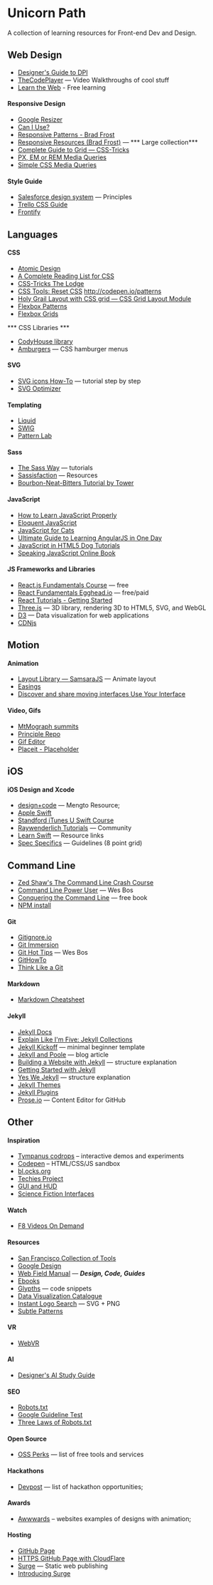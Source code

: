 # Unicorn Path #

A collection of learning resources for Front-end Dev and Design.


## Web Design ##
* [Designer's Guide to DPI](http://sebastien-gabriel.com/designers-guide-to-dpi/)
* [TheCodePlayer](http://thecodeplayer.com/) — Video Walkthroughs of cool stuff
* [Learn the Web](https://learn-the-web.algonquindesign.ca/topics/) - Free learning

#### Responsive Design ####
* [Google Resizer](http://design.google.com/resizer/)
* [Can I Use?](http://caniuse.com)
* [Responsive Patterns - Brad Frost](http://bradfrost.github.io/this-is-responsive/patterns.html)
* [Responsive Resources (Brad Frost)](http://bradfrost.github.io/this-is-responsive/resources.html) — *** Large collection***
* [Complete Guide to Grid — CSS-Tricks](https://css-tricks.com/snippets/css/complete-guide-grid/)
* [PX, EM or REM Media Queries](http://zellwk.com/blog/media-query-units/)
* [Simple CSS Media Queries](http://simplecss.eu/)


#### Style Guide ####
* [Salesforce design system](http://www.lightningdesignsystem.com/design/motion/) — Principles
* [Trello CSS Guide](https://gist.github.com/bobbygrace/9e961e8982f42eb91b80)
* [Frontify](https://frontify.com/)


## Languages ##

#### CSS ####
* [Atomic Design](http://atomicdesign.bradfrost.com/table-of-contents)
* [A Complete Reading List for CSS](http://thenewcode.com/919/A-Complete-Reading-List-For-CSS)
* [CSS-Tricks The Lodge](https://css-tricks.com/lodge/)
* [CSS Tools: Reset CSS](http://meyerweb.com/eric/tools/css/reset/)
http://codepen.io/patterns
* [Holy Grail Layout with CSS grid — CSS Grid Layout Module](http://bitsofco.de/holy-grail-layout-css-grid/)
* [Flexbox Patterns](http://www.flexboxpatterns.com/)
* [Flexbox Grids](https://css-tricks.com/dont-overthink-flexbox-grids/)

*** CSS Libraries ***
* [CodyHouse library](https://codyhouse.co/library/)
* [Amburgers](https://jonsuh.com/hamburgers/) — CSS hamburger menus

#### SVG ####
* [SVG icons How-To](http://fvsch.com/code/svg-icons/how-to/) — tutorial step by step
* [SVG Optimizer](https://jakearchibald.github.io/svgomg/)

#### Templating ####
* [Liquid](https://github.com/Shopify/liquid/wiki#who-uses-liquid)
* [SWIG](http://paularmstrong.github.io/swig/)
* [Pattern Lab](http://patternlab.io)

#### Sass ####
* [The Sass Way](http://thesassway.com/) — tutorials
* [Sassisfaction](http://sassisfaction.com/) — Resources
* [Bourbon-Neat-Bitters Tutorial by Tower](https://www.git-tower.com/learn/bourbon-neat-bitters/getting-ready/introduction)

#### JavaScript ####
* [How to Learn JavaScript Properly](http://javascriptissexy.com/how-to-learn-javascript-properly/)
* [Eloquent JavaScript](http://eloquentjavascript.net)
* [JavaScript for Cats](http://jsforcats.com)
* [Ultimate Guide to Learning AngularJS in One Day](https://toddmotto.com/ultimate-guide-to-learning-angular-js-in-one-day/)
* [JavaScript in HTML5 Dog Tutorials](http://www.htmldog.com/guides/javascript/)
* [Speaking JavaScript Online Book](http://speakingjs.com/es5/)

#### JS Frameworks and Libraries ####
* [React.js Fundamentals Course](http://courses.reactjsprogram.com/courses/reactjsfundamentals) — free
* [React Fundamentals Egghead.io](https://egghead.io/series/react-fundamentals) — free/paid
* [React Tutorials - Getting Started](http://andrewhfarmer.com/getting-started-tutorials/)
* [Three.js](http://threejs.org/) — 3D library, rendering 3D to HTML5, SVG, and WebGL
* [D3](d3js.org) — Data visualization for web applications
* [CDNjs](https://cdnjs.com/libraries)


## Motion ##

#### Animation ####
* [Layout Library — SamsaraJS](http://samsarajs.org/) — Animate layout
* [Easings](http://easings.net/)
* [Discover and share moving interfaces Use Your Interface](http://uyi.io/)

#### Video, Gifs ####
* [MtMograph summits](http://mtmograph.com/summits/)
* [Principle Repo](http://principlerepo.com/)
* [Gif Editor](http://ezgif.com/)
* [Placeit - Placeholder](https://placeit.net/)


## iOS ##

#### iOS Design and Xcode ####
* [design+code](https://designcode.io/learn) — Mengto Resource;
* [Apple Swift](https://developer.apple.com/swift/resources/)
* [Standford iTunes U Swift Course](https://itunes.apple.com/us/course/developing-ios-9-apps-swift/id1104579961)
* [Raywenderlich Tutorials](https://www.raywenderlich.com/) — Community
* [Learn Swift](http://www.learnswift.tips/) — Resource links
* [Spec Specifics](http://spec.fm/specifics/8-pt-grid) — Guidelines (8 point grid)


## Command Line ##
* [Zed Shaw's The Command Line Crash Course](http://cli.learncodethehardway.org/book/)
* [Command Line Power User](http://commandlinepoweruser.com/) — Wes Bos
* [Conquering the Command Line](http://conqueringthecommandline.com/book/) — free book
* [NPM install](https://coolestguidesontheplanet.com/installing-node-js-on-osx-10-10-yosemite/)

#### Git ####
* [Gitignore.io](https://www.gitignore.io/)
* [Git Immersion](http://gitimmersion.com/)
* [Git Hot Tips](http://wesbos.com/git-hot-tips/) — Wes Bos
* [GitHowTo](https://githowto.com/)
* [Think Like a Git](http://think-like-a-git.net/)

#### Markdown ####
* [Markdown Cheatsheet](https://github.com/adam-p/markdown-here/wiki/Markdown-Cheatsheet)

#### Jekyll ####
* [Jekyll Docs](https://jekyllrb.com/docs/home/)
* [Explain Like I'm Five: Jekyll Collections](http://ben.balter.com/2015/02/20/jekyll-collections/)
* [Jekyll Kickoff](https://github.com/jenmyers/jekyll-kickoff) — minimal beginner template
* [Jekyll and Poole](http://joshualande.com/jekyll-github-pages-poole/) — blog article
* [Building a Website with Jekyll](https://www.andrewmunsell.com/lesson/building-a-website-with-jekyll/) — structure explanation
* [Getting Started with Jekyll](http://pixelcog.com/blog/2013/jekyll-from-scratch-introduction/)
* [Yes We Jekyll](http://yeswejekyll.com/) — structure explanation
* [Jekyll Themes](http://jekyllthemes.org/)
* [Jekyll Plugins](http://www.jekyll-plugins.com/)
* [Prose.io](http://prose.io/) — Content Editor for GitHub

## Other ##

#### Inspiration ####
* [Tympanus codrops](http://tympanus.net/codrops/) – interactive demos and experiments
* [Codepen](http://codepen.io/) – HTML/CSS/JS sandbox
* [bl.ocks.org](http://bl.ocks.org/)
* [Techies Project](http://www.techiesproject.com/)
* [GUI and HUD](http://www.hudsandguis.com/)
* [Science Fiction Interfaces](http://sciencefictioninterfaces.tumblr.com/)

#### Watch ####
* [F8 Videos On Demand](https://developers.facebook.com/videos/)

#### Resources ####
* [San Francisco Collection of Tools](http://www.sansfrancis.co)
* [Google Design](https://design.google.com/)
* [Web Field Manual](http://webfieldmanual.com) — ***Design, Code, Guides***
* [Ebooks](http://it-ebooks.info/)
* [Glypths](https://css-tricks.com/snippets/html/glyphs/) — code snippets
* [Data Visualization Catalogue](http://www.datavizcatalogue.com/)
* [Instant Logo Search](http://instantlogosearch.com/) — SVG + PNG
* [Subtle Patterns](http://subtlepatterns.com/)

#### VR ####
* [WebVR](https://webvr.info/)

#### AI ####
* [Designer's AI Study Guide](http://www.hugeinc.com/ideas/perspective/the-designers-ai-study-guide)

#### SEO ####
* [Robots.txt](https://varvy.com/robottxt.html)
* [Google Guideline Test](https://varvy.com/)
* [Three Laws of Robots.txt](https://www.cigital.com/blog/three-laws-robots-txt/)

#### Open Source ####
* [OSS Perks](http://ossperks.com/) — list of free tools and services

#### Hackathons ####
* [Devpost](http://devpost.com/) — list of hackathon opportunities;

#### Awards ####
* [Awwwards](http://awwwards.com/websites/animation/) – websites examples of designs with animation;

#### Hosting ####
* [GitHub Page](https://pages.github.com/)
* [HTTPS GitHub Page with CloudFlare](https://s10wen.com/blog/2015/12/07/free-simple-https-github-pages-cloudflare/)
* [Surge](http://surge.sh/) — Static web publishing
* [Introducing Surge](https://medium.com/surge-sh/introducing-surge-the-cdn-for-front-end-developers-b4a50a61bcfc#.3w0m44vir)
